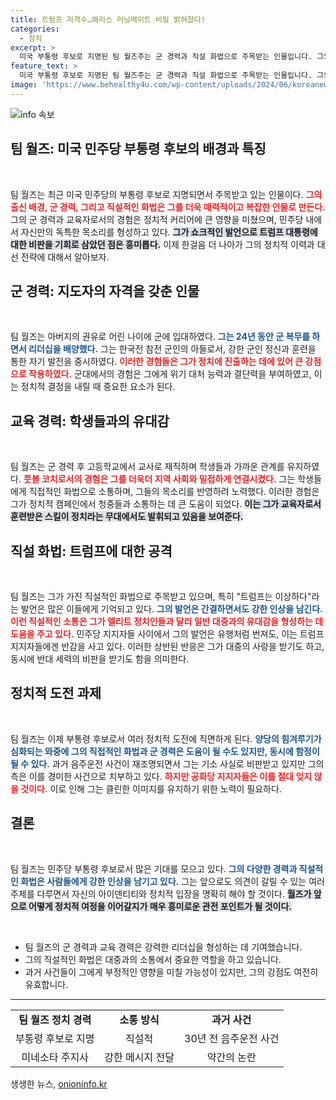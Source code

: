 ```yaml
---
title: 트럼프 저격수…해리스 러닝메이트 비밀 밝혀졌다!
categories:
  - 정치
excerpt: >
  미국 부통령 후보로 지명된 팀 월즈주는 군 경력과 직설 화법으로 주목받는 인물입니다. 그의 과거 머그샷 논란과 트럼프 저격으로 흥미를 더하며 정치적 반향을 일으키고 있습니다. 클릭 유도!
feature_text: >
  미국 부통령 후보로 지명된 팀 월즈주는 군 경력과 직설 화법으로 주목받는 인물입니다. 그의 과거 머그샷 논란과 트럼프 저격으로 흥미를 더하며 정치적 반향을 일으키고 있습니다. 클릭 유도!
image: 'https://www.behealthy4u.com/wp-content/uploads/2024/06/koreanews.jpg'
---
```


<p><img src="https://www.behealthy4u.com/wp-content/uploads/2024/06/koreanews.jpg" alt="info 속보" /></p>

<h2 data-ke-size="size26">팀 월즈: 미국 민주당 부통령 후보의 배경과 특징</h2>

<p data-ke-size="size16">&nbsp;</p>

<p>팀 월즈는 최근 미국 민주당의 부통령 후보로 지명되면서 주목받고 있는 인물이다. <b><span style="color: #ee2323;">그의 출신 배경, 군 경력, 그리고 직설적인 화법은 그를 더욱 매력적이고 복잡한 인물로 만든다.</span></b> 그의 군 경력과 교육자로서의 경험은 정치적 커리어에 큰 영향을 미쳤으며, 민주당 내에서 자신만의 독특한 목소리를 형성하고 있다. <b><span style="background-color: #21538527;">그가 쇼크적인 발언으로 트럼프 대통령에 대한 비판을 기회로 삼았던 점은 흥미롭다.</span></b> 이제 한걸음 더 나아가 그의 정치적 이력과 대선 전략에 대해서 알아보자.</p>

<h2 data-ke-size="size26">군 경력: 지도자의 자격을 갖춘 인물</h2>

<p data-ke-size="size16">&nbsp;</p>

<p>팀 월즈는 아버지의 권유로 어린 나이에 군에 입대하였다. <b><span style="color: #1a5490;">그는 24년 동안 군 복무를 하면서 리더십을 배양했다.</span></b> 그는 한국전 참전 군인의 아들로서, 강한 군인 정신과 훈련을 통한 자기 발전을 중시하였다. <b><span style="color: #ee2323;">이러한 경험들은 그가 정치에 진출하는 데에 있어 큰 강점으로 작용하였다.</span></b> 군대에서의 경험은 그에게 위기 대처 능력과 결단력을 부여하였고, 이는 정치적 결정을 내릴 때 중요한 요소가 된다.</p>

<h2 data-ke-size="size26">교육 경력: 학생들과의 유대감</h2>

<p data-ke-size="size16">&nbsp;</p>

<p>팀 월즈는 군 경력 후 고등학교에서 교사로 재직하며 학생들과 가까운 관계를 유지하였다. <b><span style="color: #ee2323;">풋볼 코치로서의 경험은 그를 더욱더 지역 사회와 밀접하게 연결시켰다.</span></b> 그는 학생들에게 직접적인 화법으로 소통하며, 그들의 목소리를 반영하려 노력했다. 이러한 경험은 그가 정치적 캠페인에서 청중들과 소통하는 데 큰 도움이 되었다. <b><span style="background-color: #21538527;">이는 그가 교육자로서 훈련받은 스킬이 정치라는 무대에서도 발휘되고 있음을 보여준다.</span></b></p>

<h2 data-ke-size="size26">직설 화법: 트럼프에 대한 공격</h2>

<p data-ke-size="size16">&nbsp;</p>

<p>팀 월즈는 그가 가진 직설적인 화법으로 주목받고 있으며, 특히 "트럼프는 이상하다"라는 발언은 많은 이들에게 기억되고 있다. <b><span style="color: #1a5490;">그의 발언은 간결하면서도 강한 인상을 남긴다.</span></b> <b><span style="color: #ee2323;">이런 직설적인 소통은 그가 엘리트 정치인들과 달리 일반 대중과의 유대감을 형성하는 데 도움을 주고 있다.</span></b> 민주당 지지자들 사이에서 그의 발언은 유행처럼 번져도, 이는 트럼프 지지자들에겐 반감을 사고 있다. 이러한 상반된 반응은 그가 대중의 사랑을 받기도 하고, 동시에 반대 세력의 비판을 받기도 함을 의미한다.</p>

<h2 data-ke-size="size26">정치적 도전 과제</h2>

<p data-ke-size="size16">&nbsp;</p>

<p>팀 월즈는 이제 부통령 후보로서 여러 정치적 도전에 직면하게 된다. <b><span style="color: #1a5490;">양당의 힘겨루기가 심화되는 와중에 그의 직접적인 화법과 군 경력은 도움이 될 수도 있지만, 동시에 함정이 될 수 있다.</span></b> 과거 음주운전 사건이 재조명되면서 그는 기소 사실로 비판받고 있지만 그의 측은 이를 경미한 사건으로 치부하고 있다. <b><span style="color: #ee2323;">하지만 공화당 지지자들은 이를 절대 잊지 않을 것이다.</span></b> 이로 인해 그는 클린한 이미지를 유지하기 위한 노력이 필요하다.</p>

<h2 data-ke-size="size26">결론</h2>

<p data-ke-size="size16">&nbsp;</p>

<p>팀 월즈는 민주당 부통령 후보로서 많은 기대를 모으고 있다. <b><span style="color: #1a5490;">그의 다양한 경력과 직설적인 화법은 사람들에게 강한 인상을 남기고 있다.</span></b> 그는 앞으로도 의견이 갈릴 수 있는 여러 주제를 다루면서 자신의 아이덴티티와 정치적 입장을 명확히 해야 할 것이다. <b><span style="background-color: #21538527;">월즈가 앞으로 어떻게 정치적 여정을 이어갈지가 매우 흥미로운 관전 포인트가 될 것이다.</span></b>  </p>

<p data-ke-size="size16">&nbsp;</p>

<ul>
    <li>팀 월즈의 군 경력과 교육 경력은 강력한 리더십을 형성하는 데 기여했습니다.</li>
    <li>그의 직설적인 화법은 대중과의 소통에서 중요한 역할을 하고 있습니다.</li>
    <li>과거 사건들이 그에게 부정적인 영향을 미칠 가능성이 있지만, 그의 강점도 여전히 유효합니다.</li>
</ul>

<hr>

<table style="width: 100%; border-collapse: collapse;">
    <tr>
        <td style="text-align: center; height: 17px;"><b>팀 월즈 정치 경력</b></td>
        <td style="text-align: center; height: 17px;"><b>소통 방식</b></td>
        <td style="text-align: center; height: 17px;"><b>과거 사건</b></td>
    </tr>
    <tr>
        <td style="text-align: center; height: 17px;">부통령 후보로 지명</td>
        <td style="text-align: center; height: 17px;">직설적</td>
        <td style="text-align: center; height: 17px;">30년 전 음주운전 사건</td>
    </tr>
    <tr>
        <td style="text-align: center; height: 17px;">미네소타 주지사</td>
        <td style="text-align: center; height: 17px;">강한 메시지 전달</td>
        <td style="text-align: center; height: 17px;">약간의 논란</td>
    </tr>
</table>
생생한 뉴스, <a href="https://onioninfo.kr" rel="dofollow">onioninfo.kr</a>


